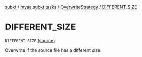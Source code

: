 [subkt](../../index.md) / [myaa.subkt.tasks](../index.md) / [OverwriteStrategy](index.md) / [DIFFERENT_SIZE](./-d-i-f-f-e-r-e-n-t_-s-i-z-e.md)

# DIFFERENT_SIZE

`DIFFERENT_SIZE` [(source)](https://github.com/Myaamori/SubKt/blob/0.1.19/src/main/kotlin/myaa/subkt/tasks/tasks.kt#L1581)

Overwrite if the source file has a different size.

